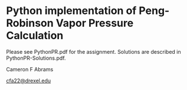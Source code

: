 # Python implementation of Peng-Robinson Vapor Pressure Calculation

Please see PythonPR.pdf for the assignment.  Solutions are described in PythonPR-Solutions.pdf.

Cameron F Abrams

cfa22@drexel.edu

